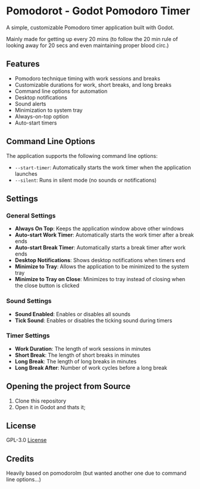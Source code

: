 # Pomodorot - Godot Pomodoro Timer

A simple, customizable Pomodoro timer application built with Godot.

Mainly made for getting up every 20 mins (to follow the 20 min rule of looking away for 20 secs and even maintaining proper blood circ.)

## Features

- Pomodoro technique timing with work sessions and breaks
- Customizable durations for work, short breaks, and long breaks
- Command line options for automation
- Desktop notifications
- Sound alerts
- Minimization to system tray
- Always-on-top option
- Auto-start timers

## Command Line Options

The application supports the following command line options:

- `--start-timer`: Automatically starts the work timer when the application launches
- `--silent`: Runs in silent mode (no sounds or notifications)

## Settings

### General Settings
- **Always On Top**: Keeps the application window above other windows
- **Auto-start Work Timer**: Automatically starts the work timer after a break ends
- **Auto-start Break Timer**: Automatically starts a break timer after work ends
- **Desktop Notifications**: Shows desktop notifications when timers end
- **Minimize to Tray**: Allows the application to be minimized to the system tray
- **Minimize to Tray on Close**: Minimizes to tray instead of closing when the close button is clicked

### Sound Settings
- **Sound Enabled**: Enables or disables all sounds
- **Tick Sound**: Enables or disables the ticking sound during timers

### Timer Settings
- **Work Duration**: The length of work sessions in minutes
- **Short Break**: The length of short breaks in minutes
- **Long Break**: The length of long breaks in minutes
- **Long Break After**: Number of work cycles before a long break

## Opening the project from Source

1. Clone this repository
2. Open it in Godot and thats it;

## License

GPL-3.0 [License](LICENSE.md)

## Credits

Heavily based on pomodorolm (but wanted another one due to command line options...)
